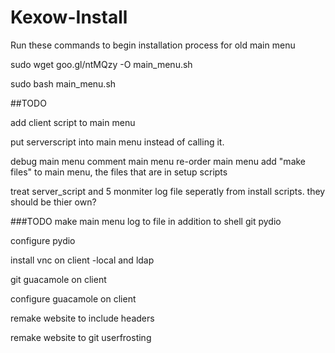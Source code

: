 Kexow-Install
=============
Run these commands to begin installation process for old main menu



sudo wget goo.gl/ntMQzy -O main_menu.sh

sudo bash main_menu.sh



##TODO


add client script to main menu


put serverscript into main menu instead of calling it.

debug main menu
comment main menu
re-order main menu
add "make files" to main menu, the files that are in setup scripts

treat server_script and 5 monmiter log file seperatly from install scripts. they should be thier own?

###TODO
make main menu log to file in addition to shell
git pydio

configure pydio

install vnc on client -local and ldap

git guacamole on client

configure guacamole on client

remake website to include headers

remake website to git userfrosting

